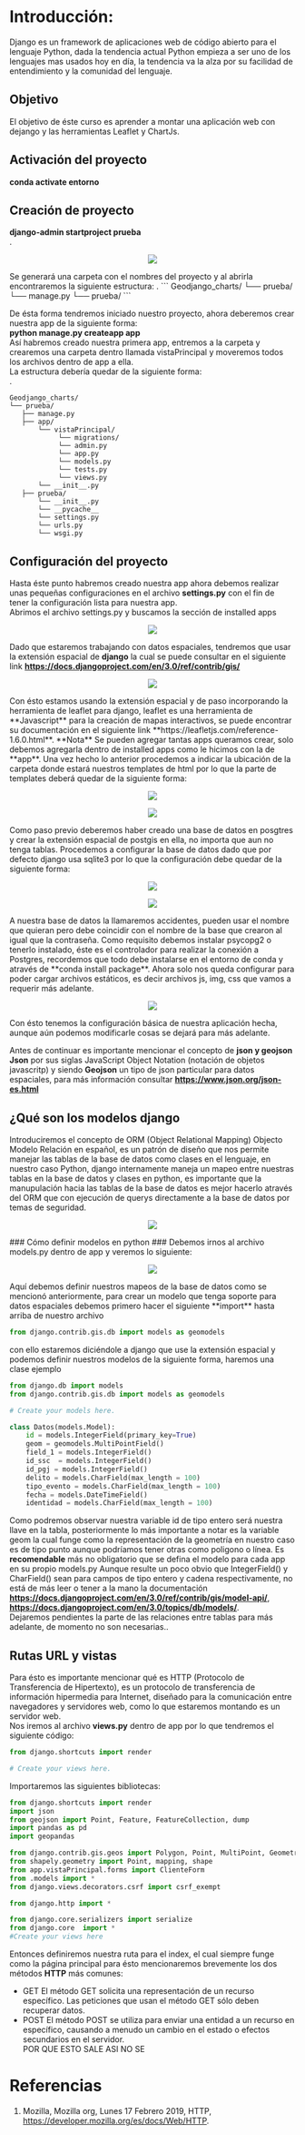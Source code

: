 # Introducción: #  
Django es un framework de aplicaciones web  de código abierto para el lenguaje  Python, dada la tendencia actual Python empieza a ser uno de los lenguajes mas usados hoy en día, la tendencia va la alza por su facilidad de entendimiento y la comunidad del lenguaje.  

## Objetivo ##  
El objetivo de éste curso es aprender a montar una aplicación web con dejango y  las herramientas Leaflet y ChartJs.  
## Activación del proyecto ##  
**conda activate entorno**  
## Creación de proyecto ## 
**django-admin startproject prueba**  
.  
<p align="center"> 
<img src="../img/01.png">
</p>   
Se generará una carpeta con el nombres del proyecto y al abrirla encontraremos la siguiente estructura:  
.
```
Geodjango_charts/
└── prueba/  
	└── manage.py   
	└── prueba/  
```

De ésta forma tendremos iniciado nuestro proyecto, ahora deberemos crear nuestra app de la siguiente forma:  
**python manage.py createapp app**  
Así habremos creado nuestra primera app, entremos a la carpeta y crearemos una carpeta dentro llamada vistaPrincipal y moveremos todos los archivos dentro de app a ella.  
La estructura debería quedar de la siguiente forma:  
.
```
Geodjango_charts/
└── prueba/
   ├── manage.py
   ├── app/
       └── vistaPrincipal/
       		└── migrations/
       		└── admin.py
       		└── app.py
       		└── models.py
       		└── tests.py
       		└── views.py
       └── __init__.py
   ├── prueba/
       └── __init__.py
       └── __pycache__
       └── settings.py
       └── urls.py
       └── wsgi.py
```  
## Configuración del proyecto ##  
Hasta éste punto habremos creado nuestra app ahora debemos realizar unas pequeñas configuraciones en el archivo **settings.py** con el fin de tener la configuración lista para nuestra app.  
Abrimos el archivo settings.py y buscamos la sección de installed apps  
<p align="center"> 
<img src="../img/installed_apps_prev.png">
</p> 

Dado que estaremos trabajando con datos espaciales, tendremos que usar la extensión espacial de **django** la cual se puede consultar en el siguiente link **https://docs.djangoproject.com/en/3.0/ref/contrib/gis/**  
<p align="center"> 
<img src="../img/installed_app_post.png">
</p>  
Con ésto estamos usando la extensión espacial y de paso incorporando la herramienta de leaflet para django, leaflet es una herramienta de **Javascript** para la creación de mapas interactivos, se puede encontrar su documentación en el siguiente link **https://leafletjs.com/reference-1.6.0.html**.
**Nota** Se pueden agregar tantas apps queramos crear, solo debemos agregarla dentro de installed apps como le hicimos con la de **app**.
Una vez hecho lo anterior procedemos a indicar la ubicación de la carpeta donde estará nuestros templates de html por lo que la parte de templates deberá quedar de la siguiente forma:  

<p align="center"> 
<img src="../img/prev_templates.png">
</p>  
<p align="center"> 
<img src="../img/post_templates.png">
</p> 
Como paso previo deberemos haber creado una base de datos en posgtres y crear la extensión espacial de postgis en ella, no importa que aun no tenga tablas.  
Procedemos a configurar la base de datos dado que por defecto django usa sqlite3 por lo que la configuración debe quedar de la siguiente forma:  

<p align="center"> 
<img src="../img/prev_db.png">
</p>
<p align="center"> 
<img src="../img/post_db.png">
</p> 
A nuestra base de datos la llamaremos accidentes, pueden usar el nombre que quieran pero debe coincidir con el nombre de la base que crearon al igual que la contraseña.  
Como requisito debemos instalar psycopg2 o tenerlo instalado, éste es el controlador para realizar la conexión a Postgres, recordemos que todo debe instalarse en el entorno de conda y através de **conda install package**.  
Ahora solo nos queda configurar para poder cargar archivos estáticos, es decir archivos js, img, css que vamos  a requerir más adelante.  

<p align="center"> 
<img src="../img/static_conf.png">
</p> 

Con ésto tenemos la configuración básica de nuestra aplicación hecha, aunque aún podemos modificarle cosas se dejará para más adelante.

Antes de continuar es importante mencionar el concepto de **json y geojson**  
**Json** por sus siglas JavaScript Object Notation (notación de objetos javascritp) y siendo **Geojson** un tipo de json particular para datos espaciales, para más información consultar **https://www.json.org/json-es.html**  

## ¿Qué son los modelos django ##
Introduciremos el concepto de ORM (Object Relational Mapping) Objecto Modelo Relación en español, es un patrón de diseño que nos permite manejar las tablas de la base de datos como clases en el lenguaje, en nuestro caso Python, django internamente maneja un mapeo entre nuestras tablas en la base de datos y clases en python, es importante que la manupulación hacia las tablas de la base de datos es mejor hacerlo através del ORM que con ejecución de querys directamente a la base de datos por temas de seguridad.
<p align="center"> 
<img src="../img/Django-Models.png">
</p> 
### Cómo definir modelos en  python ###
Debemos irnos al archivo models.py dentro de app y veremos lo siguiente:  
<p align="center"> 
<img src="../img/prev_models.png">
</p>   
Aquí debemos definir nuestros mapeos de la base de datos como se mencionó anteriormente, para crear un modelo que tenga soporte para datos espaciales debemos primero hacer el siguiente **import** hasta arriba de nuestro archivo

```python
from django.contrib.gis.db import models as geomodels
```  
con ello estaremos diciéndole a django que use la extensión espacial y podemos definir nuestros modelos de la siguiente forma, haremos una clase ejemplo  

```python
from django.db import models
from django.contrib.gis.db import models as geomodels

# Create your models here.

class Datos(models.Model):
    id = models.IntegerField(primary_key=True)    	
    geom = geomodels.MultiPointField()
    field_1	= models.IntegerField()
    id_ssc	= models.IntegerField()
    id_pgj = models.IntegerField()
    delito = models.CharField(max_length = 100)
    tipo_evento = models.CharField(max_length = 100)
    fecha = models.DateTimeField()	
    identidad = models.CharField(max_length = 100)	
```  
Como podremos observar nuestra variable id de tipo entero será nuestra llave en la tabla, posteriormente lo más importante a notar es la variable geom la cual funge como la representación de la geometría en nuestro caso es de tipo punto aunque podríamos tener otras como poligono o línea. Es **recomendable** más no obligatorio que se defina el modelo para cada app en su propio models.py
Aunque resulte un poco obvio que IntegerField() y CharField() sean para campos de tipo entero y cadena respectivamente, no está de más leer o tener a la mano la documentación **https://docs.djangoproject.com/en/3.0/ref/contrib/gis/model-api/**, **https://docs.djangoproject.com/en/3.0/topics/db/models/**.  
Dejaremos pendientes la parte de las relaciones entre tablas para más adelante, de momento no son necesarias..

## Rutas **URL** y vistas ##  
Para ésto es importante mencionar qué es HTTP (Protocolo de Transferencia de Hipertexto), es un protocolo de transferencia de información hipermedia para Internet, diseñado para la comunicación entre navegadores y servidores web, como lo que estaremos montando es un servidor web.  
Nos iremos al archivo **views.py** dentro de app por lo que tendremos el siguiente código:  
```python
from django.shortcuts import render

# Create your views here.
```  
Importaremos las siguientes bibliotecas:  
```python
from django.shortcuts import render
import json
from geojson import Point, Feature, FeatureCollection, dump
import pandas as pd
import geopandas

from django.contrib.gis.geos import Polygon, Point, MultiPoint, GeometryCollection
from shapely.geometry import Point, mapping, shape
from app.vistaPrincipal.forms import ClienteForm
from .models import * 
from django.views.decorators.csrf import csrf_exempt

from django.http import *

from django.core.serializers import serialize
from django.core  import *
#Create your views here
```  
Entonces definiremos nuestra ruta para el index, el cual siempre funge como la página principal para ésto mencionaremos brevemente los dos métodos **HTTP** más comunes:  
-    GET El método GET  solicita una representación de un recurso específico. Las peticiones que usan el método GET sólo deben recuperar datos.  
-    POST  El método POST se utiliza para enviar una entidad a un recurso en específico, causando a menudo un cambio en el estado o efectos secundarios en el servidor.  
POR QUE ESTO SALE ASI NO SE 

# Referencias
1.  Mozilla, Mozilla org, Lunes 17 Febrero 2019, HTTP, https://developer.mozilla.org/es/docs/Web/HTTP. 